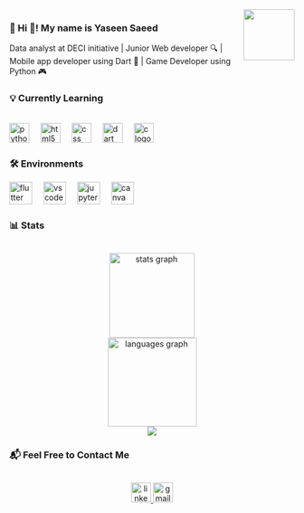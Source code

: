 
<img align="right" height="90" src="https://media2.giphy.com/avatars/HeyAutoHQ/DgfrJNR8oUyv.gif" />

### 💙 Hi 👋! My name is Yaseen Saeed

<p align="left">
  Data analyst at DECI initiative | Junior Web developer 🔍 | Mobile app developer using Dart 📱 | Game Developer using Python 🎮
</p>

### 💡 Currently Learning

<br clear="both">

<div align="left">
  <img src="https://cdn.jsdelivr.net/gh/devicons/devicon/icons/python/python-original.svg" height="35" alt="python logo" />
  <img width="12" />
  <img src="https://cdn.jsdelivr.net/gh/devicons/devicon/icons/html5/html5-original.svg" height="35" alt="html5 logo" />
  <img width="12" />
  <img src="https://cdn.jsdelivr.net/gh/devicons/devicon/icons/css3/css3-original.svg" height="35" alt="css logo" />
  <img width="12" />
  <img src="https://cdn.jsdelivr.net/gh/devicons/devicon/icons/dart/dart-original.svg" height="35" alt="dart logo" />
  <img width="12" />
  <img src="https://cdn.jsdelivr.net/gh/devicons/devicon/icons/c/c-original.svg" height="35" alt="c logo" />
</div>

### 🛠️ Environments

<div align="left">
  <img src="https://cdn.jsdelivr.net/gh/devicons/devicon/icons/flutter/flutter-original.svg" height="40" alt="flutter logo" />
  <img width="12" />
  <img src="https://cdn.jsdelivr.net/gh/devicons/devicon/icons/vscode/vscode-original.svg" height="40" alt="vscode logo" />
  <img width="12" />
  <img src="https://cdn.jsdelivr.net/gh/devicons/devicon/icons/jupyter/jupyter-original.svg" height="40" alt="jupyter logo" />
  <img width="12" />
  <img src="https://cdn.jsdelivr.net/gh/devicons/devicon/icons/canva/canva-original.svg" height="40" alt="canva logo" />
</div>

### 📊 Stats

<br clear="both">

<div align="center">
  <img src="https://github-readme-stats.vercel.app/api?username=Yaseen-Saeed123&hide_title=false&hide_rank=false&show_icons=true&include_all_commits=true&count_private=true&disable_animations=false&theme=dracula&locale=en&hide_border=false" height="150" alt="stats graph" /> <br>
  <img src="https://github-readme-stats.vercel.app/api/top-langs?username=Yaseen-Saeed123&locale=en&hide_title=false&layout=compact&card_width=320&langs_count=5&theme=dracula&hide_border=false" height="157" alt="languages graph" />
</div>

<div align="center">
  <img src="https://visitor-badge.laobi.icu/badge?page_id=Yaseen-Saeed123.Yaseen-Saeed123&left_text=Current%20Profile%20Viewers" />
</div>

### 📬 Feel Free to Contact Me

<br clear="both">

<div align="center">
  <a href="https://www.linkedin.com/in/yaseen-saeed-5965a435a/" target="_blank">
    <img src="https://img.shields.io/static/v1?message=LinkedIn&logo=linkedin&label=&color=0077B5&logoColor=white&labelColor=&style=for-the-badge" height="35" alt="linkedin logo" />
  </a>
  <a href="mailto:yaseen.smf@gmail.com" target="_blank">
    <img src="https://img.shields.io/static/v1?message=Gmail&logo=gmail&label=&color=D14836&logoColor=white&labelColor=&style=for-the-badge" height="35" alt="gmail logo" />
  </a>
</div>
